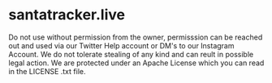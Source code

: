 # santatracker.live
Do not use without permission from the owner, permisssion can be reached out and used via our Twitter Help account or DM's to our Instagram Account. We do not tolerate stealing of any kind and can reult in possible legal action. We are protected under an Apache License which you can read in the LICENSE .txt file. 
